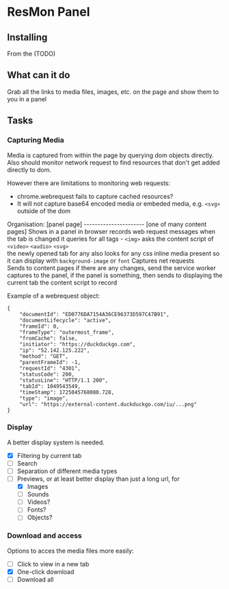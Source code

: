 # ResMon Panel

## Installing
From the (TODO)

## What can it do
Grab all the links to media files, images, etc. on the page and show them to you in a panel

## Tasks

### Capturing Media
Media is captured from within the page by querying dom objects directly.
Also should monitor network request to find resources that don't get added directly to dom.

However there are limitations to monitoring web requests:
* chrome.webrequest fails to capture cached resources?
* It will not capture base64 encoded media or embeded media, e.g. `<svg>` outside of the dom


Organisation:
 [panel page] ---------------------- [one of many content pages]
Shows in a panel in browser             records web request messages
when the tab is changed it              queries for all tags - `<img>`
asks the content script of              `<video>` `<audio>` `<svg>`  
the newly opened tab for any            also looks for any css inline
media present so it can display         with `background-image` or `font`
Captures net requests       
Sends to content pages                  if there are any changes, send 
the service worker captures             to the panel, if the panel is
something, then sends to                displaying the current tab
the content script to record                                  

Example of a webrequest object:
```
{
    "documentId": "ED0776DA7154A36CE96373D597C47B91",
    "documentLifecycle": "active",
    "frameId": 0,
    "frameType": "outermost_frame",
    "fromCache": false,
    "initiator": "https://duckduckgo.com",
    "ip": "52.142.125.222",
    "method": "GET",
    "parentFrameId": -1,
    "requestId": "4301",
    "statusCode": 200,
    "statusLine": "HTTP/1.1 200",
    "tabId": 1049543549,
    "timeStamp": 1725045768080.728,
    "type": "image",
    "url": "https://external-content.duckduckgo.com/iu/...png"
}
```

### Display
A better display system is needed.

* [x] Filtering by current tab
* [ ] Search
* [ ] Separation of different media types
* [ ] Previews, or at least better display than just a long url, for
    * [x] Images
    * [ ] Sounds
    * [ ] Videos?
    * [ ] Fonts?
    * [ ] Objects?

### Download and access
Options to acces the media files more easily:

* [ ] Click to view in a new tab
* [x] One-click download
* [ ] Download all
